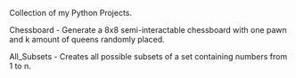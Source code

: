 Collection of my Python Projects.


Chessboard - Generate a 8x8 semi-interactable chessboard with one pawn and k amount of queens randomly placed.

All_Subsets - Creates all possible subsets of a set containing numbers from 1 to n.
